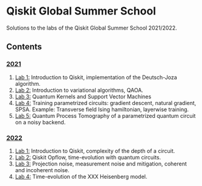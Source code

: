 # Qiskit Global Summer School

Solutions to the labs of the Qiskit Global Summer School 2021/2022.

## Contents

### [2021](https://github.com/jebernate/QGSC/tree/main/2021)

1. [Lab 1:](2021/lab-1) Introduction to Qiskit, implementation of the Deutsch-Joza algorithm.
2. [Lab 2:](2021/lab-2) Introduction to variational algorithms, QAOA.
3. [Lab 3:](2021/lab-3) Quantum Kernels and Support Vector Machines
4. [Lab 4:](2021/lab-4) Training parametrized circuits: gradient descent, natural gradient, SPSA. Example: Transverse field Ising hamiltonian, layerwise training.
5. [Lab 5:](2021/lab-5) Quantum Process Tomography of a parametrized quantum circuit on a noisy backend.

### [2022](https://github.com/jebernate/QGSC/tree/main/2022)

1. [Lab 1:](2022/lab-1.ipynb) Introduction to Qiskit, complexity of the depth of a circuit.
2. [Lab 2:](2022/lab-2.ipynb) Qiskit Opflow, time-evolution with quantum circuits.
3. [Lab 3:](/2022/lab-3.ipynb) Projection noise, measurement noise and mitigation, coherent and incoherent noise.
4. [Lab 4:](/2022/lab-4.ipynb) Time-evolution of the XXX Heisenberg model.

